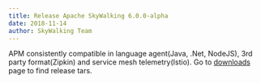 ```yaml
---
title: Release Apache SkyWalking 6.0.0-alpha
date: 2018-11-14
author: SkyWalking Team
---
```


APM consistently compatible in language agent(Java, .Net, NodeJS), 3rd party format(Zipkin) and service mesh telemetry(Istio).
Go to [downloads](/downloads) page to find release tars.